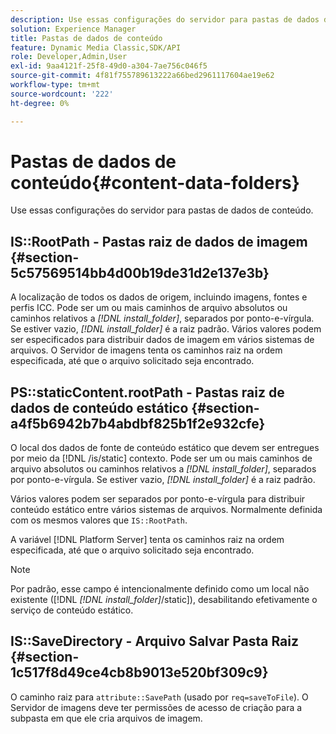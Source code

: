 ```yaml
---
description: Use essas configurações do servidor para pastas de dados de conteúdo.
solution: Experience Manager
title: Pastas de dados de conteúdo
feature: Dynamic Media Classic,SDK/API
role: Developer,Admin,User
exl-id: 9aa4121f-25f8-49d0-a304-7ae756c046f5
source-git-commit: 4f81f755789613222a66bed2961117604ae19e62
workflow-type: tm+mt
source-wordcount: '222'
ht-degree: 0%

---
```


# Pastas de dados de conteúdo{#content-data-folders}

Use essas configurações do servidor para pastas de dados de conteúdo.

## IS::RootPath - Pastas raiz de dados de imagem {#section-5c57569514bb4d00b19de31d2e137e3b}

A localização de todos os dados de origem, incluindo imagens, fontes e perfis ICC. Pode ser um ou mais caminhos de arquivo absolutos ou caminhos relativos a *[!DNL install_folder]*, separados por ponto-e-vírgula. Se estiver vazio, *[!DNL install_folder]* é a raiz padrão. Vários valores podem ser especificados para distribuir dados de imagem em vários sistemas de arquivos. O Servidor de imagens tenta os caminhos raiz na ordem especificada, até que o arquivo solicitado seja encontrado.

## PS::staticContent.rootPath - Pastas raiz de dados de conteúdo estático {#section-a4f5b6942b7b4abdbf825b1f2e932cfe}

O local dos dados de fonte de conteúdo estático que devem ser entregues por meio da [!DNL /is/static] contexto. Pode ser um ou mais caminhos de arquivo absolutos ou caminhos relativos a *[!DNL install_folder]*, separados por ponto-e-vírgula. Se estiver vazio, *[!DNL install_folder]* é a raiz padrão.

Vários valores podem ser separados por ponto-e-vírgula para distribuir conteúdo estático entre vários sistemas de arquivos. Normalmente definida com os mesmos valores que `IS::RootPath`.

A variável [!DNL Platform Server] tenta os caminhos raiz na ordem especificada, até que o arquivo solicitado seja encontrado.

>[!NOTE]
>
>Por padrão, esse campo é intencionalmente definido como um local não existente ([!DNL *[!DNL install_folder]*/static]), desabilitando efetivamente o serviço de conteúdo estático.

## IS::SaveDirectory - Arquivo Salvar Pasta Raiz {#section-1c517f8d49ce4cb8b9013e520bf309c9}

O caminho raiz para `attribute::SavePath` (usado por `req=saveToFile`). O Servidor de imagens deve ter permissões de acesso de criação para a subpasta em que ele cria arquivos de imagem.
